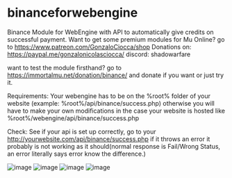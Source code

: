 # binanceforwebengine
Binance Module for WebEngine with API to automatically give credits on successful payment.
Want to get some premium modules for Mu Online? go to https://www.patreon.com/GonzaloCiocca/shop
Donations on: https://paypal.me/gonzalonicolasciocca/
discord: shadowarfare

want to test the module firsthand? go to https://immortalmu.net/donation/binance/
and donate if you want or just try it.

Requirements:
Your webengine has to be on the %root% folder of your website (example: %root%/api/binance/success.php)
otherwise you will have to make your own modifications in the case your website is hosted like %root%/webengine/api/binance/success.php

Check:
See if your api is set up correctly, go to your http://yourwebsite.com/api/binance/success.php if it throws an error it probably is not working as it should(normal response is Fail/Wrong Status, an error literally says error know the difference.)

![image](https://i.imgur.com/CUANgzq.png)
![image](https://i.imgur.com/cBx8Icd.png)
![image](https://i.imgur.com/pmIGu4q.png)
![image](https://i.imgur.com/DeqMSta.png)
